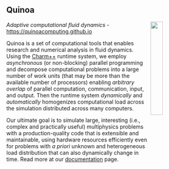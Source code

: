 ## Quinoa

<img src="https://quinoacomputing.github.io/quinoa.svg" align="right" width="25%" background=transparent>

_Adaptive computational fluid dynamics_ - https://quinoacomputing.github.io

Quinoa is a set of computational tools that enables research and numerical
analysis in fluid dynamics. Using the [Charm++](http://charmplusplus.org)
runtime system, we employ _asynchronous_ (or non-blocking) parallel programming
and decompose computational problems into a large number of work units (that may
be more than the available number of processors) enabling _arbitrary
overlap_ of parallel computation, communication, input, and output. Then the
runtime system _dynamically_ and _automatically_ homogenizes computational load
across the simulation distributed across many computers.

Our ultimate goal is to simulate large, interesting (i.e., complex and
practically useful) multiphysics problems with a production-quality code that
is extensible and maintainable, using hardware resources efficiently even for
problems with _a priori_ unknown and heterogeneous load distribution that can
also dynamically change in time. Read more at our
[documentation](https://quinoacomputing.github.io) page.
